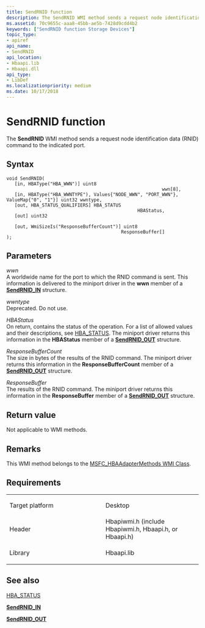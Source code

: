 ```yaml
---
title: SendRNID function
description: The SendRNID WMI method sends a request node identification data (RNID) command to the indicated port.
ms.assetid: 70c9655c-aaa8-45bb-ae5b-7428d9cdd4b2
keywords: ["SendRNID function Storage Devices"]
topic_type:
- apiref
api_name:
- SendRNID
api_location:
- Hbaapi.lib
- Hbaapi.dll
api_type:
- LibDef
ms.localizationpriority: medium
ms.date: 10/17/2018
---
```


# SendRNID function


The **SendRNID** WMI method sends a request node identification data (RNID) command to the indicated port.

Syntax
------

```ManagedCPlusPlus
void SendRNID(
   [in, HBAType("HBA_WWN")] uint8                                                          wwn[8],
   [in, HBAType("HBA_WWNTYPE"), Values{"NODE_WWN", "PORT_WWN"}, ValueMap{"0", "1"}] uint32 wwntype,
   [out, HBA_STATUS_QUALIFIERS] HBA_STATUS                                                 HBAStatus,
   [out] uint32                                                                            ResponseBufferCount,
   [out, WmiSizeIs("ResponseBufferCount")] uint8                                           ResponseBuffer[]
);
```

Parameters
----------

*wwn*   
A worldwide name for the port to which the RNID command is sent. This information is delivered to the miniport driver in the **wwn** member of a [**SendRNID\_IN**](https://docs.microsoft.com/windows-hardware/drivers/ddi/hbapiwmi/ns-hbapiwmi-_sendrnid_in) structure.

*wwntype*   
Deprecated. Do not use.

*HBAStatus*   
On return, contains the status of the operation. For a list of allowed values and their descriptions, see [HBA\_STATUS](hba-status.md). The miniport driver returns this information in the **HBAStatus** member of a [**SendRNID\_OUT**](https://docs.microsoft.com/windows-hardware/drivers/ddi/hbapiwmi/ns-hbapiwmi-_sendrnid_out) structure.

*ResponseBufferCount*   
The size in bytes of the results of the RNID command. The miniport driver returns this information in the **ResponseBufferCount** member of a [**SendRNID\_OUT**](https://docs.microsoft.com/windows-hardware/drivers/ddi/hbapiwmi/ns-hbapiwmi-_sendrnid_out) structure.

*ResponseBuffer*   
The results of the RNID command. The miniport driver returns this information in the **ResponseBuffer** member of a [**SendRNID\_OUT**](https://docs.microsoft.com/windows-hardware/drivers/ddi/hbapiwmi/ns-hbapiwmi-_sendrnid_out) structure.

Return value
------------

Not applicable to WMI methods.

Remarks
-------

This WMI method belongs to the [MSFC\_HBAAdapterMethods WMI Class](msfc-hbaadaptermethods-wmi-class.md).

Requirements
------------

<table>
<colgroup>
<col width="50%" />
<col width="50%" />
</colgroup>
<tbody>
<tr class="odd">
<td align="left"><p>Target platform</p></td>
<td align="left">Desktop</td>
</tr>
<tr class="even">
<td align="left"><p>Header</p></td>
<td align="left">Hbapiwmi.h (include Hbapiwmi.h, Hbaapi.h, or Hbaapi.h)</td>
</tr>
<tr class="odd">
<td align="left"><p>Library</p></td>
<td align="left">Hbaapi.lib</td>
</tr>
</tbody>
</table>

## <span id="see_also"></span>See also


[HBA\_STATUS](hba-status.md)

[**SendRNID\_IN**](https://docs.microsoft.com/windows-hardware/drivers/ddi/hbapiwmi/ns-hbapiwmi-_sendrnid_in)

[**SendRNID\_OUT**](https://docs.microsoft.com/windows-hardware/drivers/ddi/hbapiwmi/ns-hbapiwmi-_sendrnid_out)

 

 






